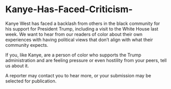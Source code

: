 # Kanye-Has-Faced-Criticism-
Kanye West has faced a backlash from others in the black community for his support for President Trump, including a visit to the White House last week. We want to hear from our readers of color about their own experiences with having political views that don’t align with what their community expects.

If you, like Kanye, are a person of color who supports the Trump administration and are feeling pressure or even hostility from your peers, tell us about it.

A reporter may contact you to hear more, or your submission may be selected for publication.

